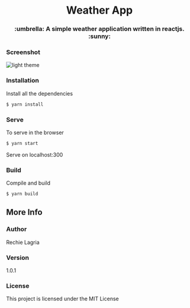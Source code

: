 <h1 align='center'>Weather App</h1>

<h3 align='center'> :umbrella: A simple weather  application written in reactjs. :sunny:</h3>



### Screenshot
![light theme](https://github.com/foxching/weather/blob/master/public/images/screenshot/weather2.png)


### Installation

Install all the dependencies

```sh
$ yarn install
```

### Serve
To serve in the browser  

```sh
$ yarn start
```
Serve on localhost:300

### Build
Compile and build

```sh
$ yarn build
```

## More Info

### Author

Rechie Lagria

### Version
1.0.1

### License

This project is licensed under the MIT License
